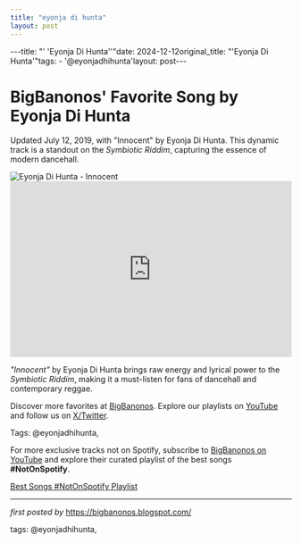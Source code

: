 ```yaml
---
title: "eyonja di hunta"
layout: post
---
```

---title: "' 'Eyonja Di Hunta''"date: 2024-12-12original_title: "'Eyonja Di Hunta'"tags:  - '@eyonjadhihunta'layout: post---<!-- Post Title --><h1 >BigBanonos' Favorite Song by Eyonja Di Hunta</h1> <!-- Introductory Text --><p >Updated July 12, 2019, with "Innocent" by Eyonja Di Hunta. This dynamic track is a standout on the <em>Symbiotic Riddim</em>, capturing the essence of modern dancehall.</p> <!-- Featured Image --><div > <img src="https://i.scdn.co/image/ab6761610000e5ebc6cabca5c200117479e0f6d0" alt="Eyonja Di Hunta - Innocent" /></div> <!-- YouTube Video Embed --><div > <iframe width="100%" height="315" src="https://www.youtube.com/embed/2tRGwSGkE2k" title="Eyonja Di Hunter - Innocent - Symbiotic Riddim (GoldenVibes Productions)" frameborder="0" allow="accelerometer; autoplay; clipboard-write; encrypted-media; gyroscope; picture-in-picture; web-share" referrerpolicy="strict-origin-when-cross-origin" allowfullscreen></iframe></div> <!-- Song Information --><div > <p><em>"Innocent"</em> by Eyonja Di Hunta brings raw energy and lyrical power to the <em>Symbiotic Riddim</em>, making it a must-listen for fans of dancehall and contemporary reggae.</p></div> <!-- Footer Links --><div > <p>Discover more favorites at <a href="https://bigbanonos.blogspot.com/" target="_blank">BigBanonos</a>. Explore our playlists on <a href="https://www.youtube.com/@BigBanonos" target="_blank">YouTube</a> and follow us on <a href="https://x.com/bigbanonos" target="_blank">X/Twitter</a>.</p></div> <!-- Tags --><p >Tags: @eyonjadhihunta,</p><!--Subscribe and Playlist Links--><div>    <p>For more exclusive tracks not on Spotify, subscribe to <a href="https://www.youtube.com/@BigBanonos" target="_blank">BigBanonos on YouTube</a> and explore their curated playlist of the best songs <strong>#NotOnSpotify</strong>.</p>    <p><a href="https://www.youtube.com/playlist?list=PLtuNtuTatqI0kFahUCbtbfenC_ET5O_tr" target="_blank">Best Songs #NotOnSpotify Playlist<br /></a></p></div><hr /><p><em>first posted by</em> <a href="https://bigbanonos.blogspot.com/" rel="noopener" target="_new">https://bigbanonos.blogspot.com/</a></p><p>tags: @eyonjadhihunta,</p>